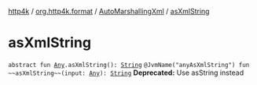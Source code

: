 [http4k](../../index.md) / [org.http4k.format](../index.md) / [AutoMarshallingXml](index.md) / [asXmlString](./as-xml-string.md)

# asXmlString

`abstract fun `[`Any`](https://kotlinlang.org/api/latest/jvm/stdlib/kotlin/-any/index.html)`.asXmlString(): `[`String`](https://kotlinlang.org/api/latest/jvm/stdlib/kotlin/-string/index.html)
`@JvmName("anyAsXmlString") fun ~~asXmlString~~(input: `[`Any`](https://kotlinlang.org/api/latest/jvm/stdlib/kotlin/-any/index.html)`): `[`String`](https://kotlinlang.org/api/latest/jvm/stdlib/kotlin/-string/index.html)
**Deprecated:** Use asString instead

